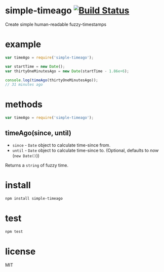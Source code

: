# simple-timeago  [![Build Status](https://travis-ci.org/alexander-daniel/simple-timeago.svg?branch=master)](https://travis-ci.org/alexander-daniel/simple-timeago)
Create simple human-readable fuzzy-timestamps


# example
```javascript
var timeAgo = require('simple-timeago');

var startTime = new Date();
var thirtyOneMinutesAgo = new Date(startTime - 1.86e+6);

console.log(timeAgo(thirtyOneMinutesAgo));
// 31 minutes ago
```

# methods
```javascript
var timeAgo = require('simple-timeago');
```

## timeAgo(since, until)
- `since` - `Date` object to calculate time-since from.
- `until` - `Date` object to calculate time-since to. (Optional, defaults to *now* (`new Date()`))

Returns a `string` of fuzzy time.

# install
```bash
npm install simple-timeago
```

# test
```bash
npm test
```

# license
MIT
